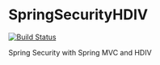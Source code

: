 # SpringSecurityHDIV
[![Build Status](https://travis-ci.org/b-palaniappan/SpringSecurityHDIV.svg?branch=master)](https://travis-ci.org/b-palaniappan/SpringSecurityHDIV)

Spring Security with Spring MVC and HDIV
